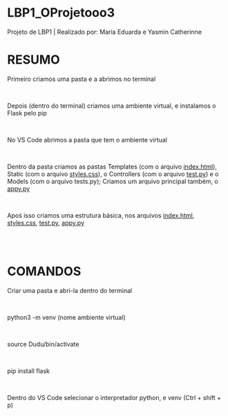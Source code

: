 # LBP1_OProjetooo3
Projeto de LBP1 | Realizado por: Maria Eduarda e Yasmin Catherinne

<h1>RESUMO</h1>
<p>Primeiro criamos uma pasta e a abrimos no terminal</p><br>
<p>Depois (dentro do terminal) criamos uma ambiente virtual, e instalamos o Flask pelo pip</p><br>
<p>No VS Code abrimos a pasta que tem o ambiente virtual</p><br>
<p>Dentro da pasta criamos as pastas Templates (com o arquivo <u>index.html</u>), Static (com o arquivo <u>styles.css</u>), o Controllers (com o arquivo <u>test.py</u>) e o Models (com o arquivo tests.py); Criamos um arquivo principal também, o <u>appy.py</u></p><br>
<p>Apoś isso criamos uma estrutura básica, nos arquivos <u>index.html</u>, <u>styles.css</u>, <u>test.py</u>, <u>appy.py</u></p>
<br><br>
<h1>COMANDOS</h1>
<p>Criar uma pasta e abri-la dentro do terminal</p><br>
<p>python3 -m venv (nome ambiente virtual)</p><br>
<p>source Dudu/bin/activate</p><br>
<p>pip install flask</p><br>
<p>Dentro do VS Code selecionar o interpretador python, e venv (Ctrl + shift + p)</p>
